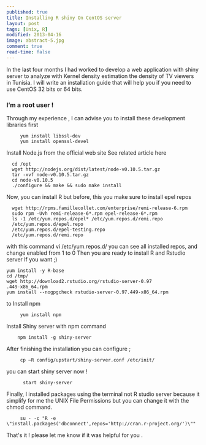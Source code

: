 ```yaml
---
published: true
title: Installing R shiny On CentOS server
layout: post
tags: [Unix, R]
modified: 2013-04-16 
image: abstract-5.jpg
comment: true
read-time: false
---
```


In the last four months I had worked to develop a web application with shiny server to analyze with Kernel density estimation  the density of TV viewers in Tunisia. I will write an installation guide that will help you if you need to use CentOS 32 bits or 64 bits.


### I’m a root user  !

Through my experience , I can advise you to install these development libraries first

         yum install libssl-dev
         yum install openssl-devel

Install Node.js from the official web site See related article here

      cd /opt
      wget http://nodejs.org/dist/latest/node-v0.10.5.tar.gz
      tar -xvf node-v0.10.5.tar.gz
      cd node-v0.10.5
      ./configure && make && sudo make install


Now, you can install R  but before, this  you make sure to install epel repos  

      wget http://rpms.famillecollet.com/enterprise/remi-release-6.rpm
      sudo rpm -Uvh remi-release-6*.rpm epel-release-6*.rpm
      ls -1 /etc/yum.repos.d/epel* /etc/yum.repos.d/remi.repo
      /etc/yum.repos.d/epel.repo
      /etc/yum.repos.d/epel-testing.repo
      /etc/yum.repos.d/remi.repo

with this command vi /etc/yum.repos.d/ you can see all installed repos,   and change enabled from 1 to 0
Then you are ready to install R and Rstudio server If you want ;)

    yum install -y R-base 
    cd /tmp/
    wget http://download2.rstudio.org/rstudio-server-0.97
    .449-x86_64.rpm
    yum install --nogpgcheck rstudio-server-0.97.449-x86_64.rpm

to Install npm 

         yum install npm

 Install Shiny server with npm command 

        npm install -g shiny-server

After finishing the installation you can configure ;

         cp –R config/upstart/shiny-server.conf /etc/init/

you can start shiny server now !

          start shiny-server
          
Finally, I installed packages using the terminal not R studio server because it simplify for me the UNIX File Permissions  but you can change it with the chmod command.

         su - -c "R -e \"install.packages('dbconnect',repos='http://cran.r-project.org/')\""


That's it ! please let me know if it was helpful for you  .

